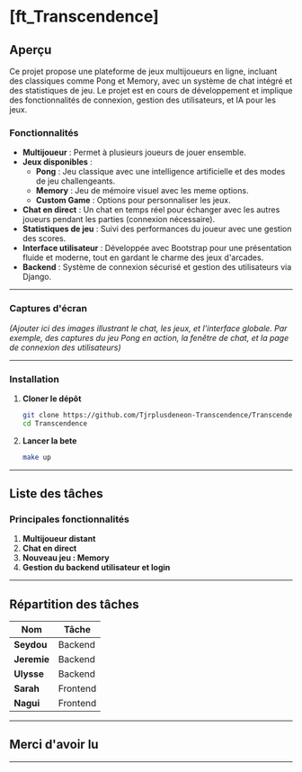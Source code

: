 # **[ft_Transcendence]**

## **Aperçu**
Ce projet propose une plateforme de jeux multijoueurs en ligne, incluant des classiques comme Pong et Memory, avec un système de chat intégré et des statistiques de jeu. Le projet est en cours de développement et implique des fonctionnalités de connexion, gestion des utilisateurs, et IA pour les jeux. 

### **Fonctionnalités**
- **Multijoueur** : Permet à plusieurs joueurs de jouer ensemble.
- **Jeux disponibles** :
  - **Pong** : Jeu classique avec une intelligence artificielle et des modes de jeu challengeants.
  - **Memory** : Jeu de mémoire visuel avec les meme options.
  - **Custom Game** : Options pour personnaliser les jeux.
- **Chat en direct** : Un chat en temps réel pour échanger avec les autres joueurs pendant les parties (connexion nécessaire).
- **Statistiques de jeu** : Suivi des performances du joueur avec une gestion des scores.
- **Interface utilisateur** : Développée avec Bootstrap pour une présentation fluide et moderne, tout en gardant le charme des jeux d'arcades.
- **Backend** : Système de connexion sécurisé et gestion des utilisateurs via Django.

---
  
### **Captures d'écran**
*(Ajouter ici des images illustrant le chat, les jeux, et l'interface globale. Par exemple, des captures du jeu Pong en action, la fenêtre de chat, et la page de connexion des utilisateurs)*

---

### **Installation**

1. **Cloner le dépôt**
   ```bash
   git clone https://github.com/Tjrplusdeneon-Transcendence/Transcendence.git
   cd Transcendence
	```
2. **Lancer la bete**
	```bash
   make up
	```

---

## **Liste des tâches**

### **Principales fonctionnalités**
1. **Multijoueur distant**
2. **Chat en direct**
3. **Nouveau jeu : Memory**
4. **Gestion du backend utilisateur et login**

---

## **Répartition des tâches**

| **Nom**      | **Tâche**               |
| ------------ | ----------------------- |
| **Seydou**   | Backend                 |
| **Jeremie**  | Backend                 |
| **Ulysse**   | Backend                 |
| **Sarah**    | Frontend                |
| **Nagui**    | Frontend                |

---

## **Merci d'avoir lu**

---
